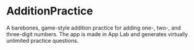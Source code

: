 # AdditionPractice
A barebones, game-style addition practice for adding one-, two-, and three-digit numbers. The app is made in App Lab and generates virtually unlimited practice questions.
